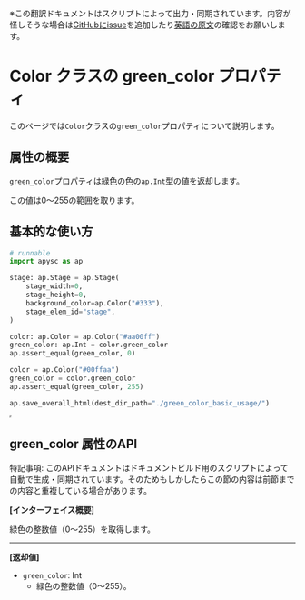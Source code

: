 <span class="inconspicuous-txt">※この翻訳ドキュメントはスクリプトによって出力・同期されています。内容が怪しそうな場合は<a href="https://github.com/simon-ritchie/apysc/issues" target="_blank">GitHubにissue</a>を追加したり[英語の原文](https://simon-ritchie.github.io/apysc/en/green_color.html)の確認をお願いします。</span>

# Color クラスの green_color プロパティ

このページでは`Color`クラスの`green_color`プロパティについて説明します。

## 属性の概要

`green_color`プロパティは緑色の色の`ap.Int`型の値を返却します。

この値は0～255の範囲を取ります。

## 基本的な使い方

```py
# runnable
import apysc as ap

stage: ap.Stage = ap.Stage(
    stage_width=0,
    stage_height=0,
    background_color=ap.Color("#333"),
    stage_elem_id="stage",
)

color: ap.Color = ap.Color("#aa00ff")
green_color: ap.Int = color.green_color
ap.assert_equal(green_color, 0)

color = ap.Color("#00ffaa")
green_color = color.green_color
ap.assert_equal(green_color, 255)

ap.save_overall_html(dest_dir_path="./green_color_basic_usage/")
```

<iframe src="static/green_color_basic_usage/index.html" width="0" height="0"></iframe>

## green_color 属性のAPI

<span class="inconspicuous-txt">特記事項: このAPIドキュメントはドキュメントビルド用のスクリプトによって自動で生成・同期されています。そのためもしかしたらこの節の内容は前節までの内容と重複している場合があります。</span>

**[インターフェイス概要]**

緑色の整数値（0～255）を取得します。<hr>

**[返却値]**

- `green_color`: Int
  - 緑色の整数値（0～255）。
